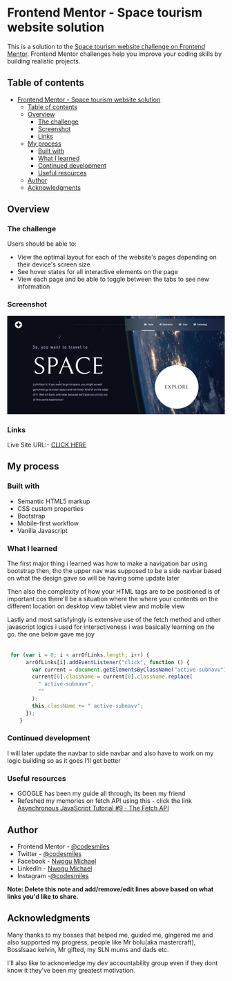 # Frontend Mentor - Space tourism website solution

This is a solution to the [Space tourism website challenge on Frontend Mentor](https://www.frontendmentor.io/challenges/space-tourism-multipage-website-gRWj1URZ3). Frontend Mentor challenges help you improve your coding skills by building realistic projects. 

## Table of contents

- [Frontend Mentor - Space tourism website solution](#frontend-mentor---space-tourism-website-solution)
  - [Table of contents](#table-of-contents)
  - [Overview](#overview)
    - [The challenge](#the-challenge)
    - [Screenshot](#screenshot)
    - [Links](#links)
  - [My process](#my-process)
    - [Built with](#built-with)
    - [What I learned](#what-i-learned)
    - [Continued development](#continued-development)
    - [Useful resources](#useful-resources)
  - [Author](#author)
  - [Acknowledgments](#acknowledgments)

## Overview

### The challenge

Users should be able to:

- View the optimal layout for each of the website's pages depending on their device's screen size
- See hover states for all interactive elements on the page
- View each page and be able to toggle between the tabs to see new information

### Screenshot

![](\Capture.PNG)

### Links

 Live Site URL:- [CLICK HERE](https://space-tourism-website-main-black.vercel.app/index.html)

## My process

### Built with

- Semantic HTML5 markup
- CSS custom properties
- Bootstrap
- Mobile-first workflow
- Vanilla Javascript

### What I learned

The first major thing i learned was how to make a navigation bar using bootstrap then, tho the upper nav was supposed to be a side navbar based on what the design gave so will be having some update later

Then also the complexity of how your HTML tags are to be positioned is of important cos there'll be a situation where the where your contents on the different location on desktop view tablet view and mobile view

Lastly and most satisfyingly is extensive use of the fetch method and other javascript logics i used for interactiveness i was basically learning on the go.
the one below gave me joy

```js

 for (var i = 0; i < arrOfLinks.length; i++) {
      arrOfLinks[i].addEventListener("click", function () {
        var current = document.getElementsByClassName("active-subnavv");
        current[0].className = current[0].className.replace(
          " active-subnavv",
          ""
        );
        this.className += " active-subnavv";
      });
    }
```

### Continued development

I will later update the navbar to side navbar and also have to work on my logic building so as it goes I'll get better

### Useful resources

- GOOGLE has been my guide all through, its been my friend
- Refeshed my memories on fetch API using this - click the link [Asynchronous JavaScript Tutorial #9 - The Fetch API](https://www.youtube.com/watch?v=drK6mdA9d_M)

## Author

- Frontend Mentor - [@codesmiles](https://www.frontendmentor.io/profile/codesmiles)
- Twitter - [@codesmiles](https://www.twitter.com/ccodesmiles)
- Facebook - [Nwogu Michael](https://www.facebook.com/codesmiles)
- LinkedIn - [Nwogu Michael](https://www.linkedin.com/in/michael-nwogu-974547150/)
- Instagram -[@codesmiles](https://www.instagram.com/codesmiles)

**Note: Delete this note and add/remove/edit lines above based on what links you'd like to share.**

## Acknowledgments

Many thanks to my bosses that helped me, guided me, gingered me and also supported my progress, people like Mr bolu(aka mastercraft), BossIsaac kelvin, Mr gifted, my SLN mums and dads etc.

I'll also like to acknowledge my dev accountability group even if they dont know it they've been my greatest motivation.
